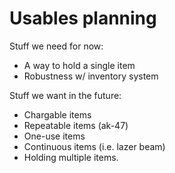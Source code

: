 

# Usables planning


Stuff we need for now:

- A way to hold a single item
- Robustness w/ inventory system





Stuff we want in the future:

- Chargable items
- Repeatable items (ak-47)
- One-use items
- Continuous items (i.e. lazer beam)
- Holding multiple items.


